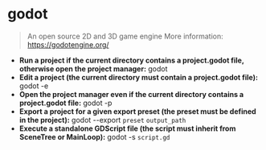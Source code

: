 # godot
> An open source 2D and 3D game engine
> More information: <https://godotengine.org/>
- **Run a project if the current directory contains a project.godot file, otherwise open the project manager:**
godot
- **Edit a project (the current directory must contain a project.godot file):**
godot -e
- **Open the project manager even if the current directory contains a project.godot file:**
godot -p
- **Export a project for a given export preset (the preset must be defined in the project):**
godot --export `preset` `output_path`
- **Execute a standalone GDScript file (the script must inherit from SceneTree or MainLoop):**
godot -s `script.gd`
